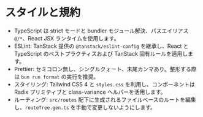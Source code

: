 # スタイルと規約
- TypeScript は strict モードと bundler モジュール解決、パスエイリアス `@/*`、React JSX ランタイムを使用します。
- ESLint: TanStack 提供の `@tanstack/eslint-config` を継承し、React と TypeScript のベストプラクティスおよび TanStack 固有ルールを適用します。
- Prettier: セミコロン無し、シングルクォート、末尾カンマあり。整形する際は `bun run format` の実行を推奨。
- スタイリング: Tailwind CSS 4 と `styles.css` を利用し、コンポーネントは Radix プリミティブと class-variance ヘルパーを活用します。
- ルーティング: `src/routes` 配下に生成されるファイルベースのルートを編集し、`routeTree.gen.ts` を手動で変更しないようにします。
